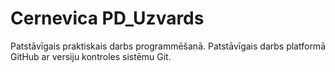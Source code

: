 # Cernevica PD_Uzvards
Patstāvīgais praktiskais darbs programmēšanā.
Patstāvīgais darbs platformā GitHub ar versiju kontroles sistēmu Git.
